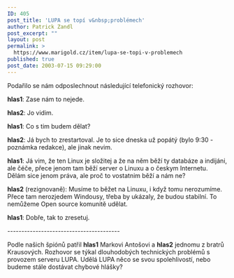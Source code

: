 ```yaml
---
ID: 405
post_title: 'LUPA se topí v&nbsp;problémech'
author: Patrick Zandl
post_excerpt: ""
layout: post
permalink: >
  https://www.marigold.cz/item/lupa-se-topi-v-problemech
published: true
post_date: 2003-07-15 09:29:00
---
```

<P>Podařilo se nám odposlechnout následující telefonický&#160;rozhovor:</P>
<P><STRONG>hlas1</STRONG>: Zase nám to nejede.</P>
<P><STRONG>hlas2</STRONG>: Jo vidim.</P>
<P><STRONG>hlas1</STRONG>: Co s tim budem dělat? </P>
<P><STRONG>hlas2</STRONG>: Já bych to zrestartoval. Je to sice dneska už popátý (bylo 9:30 - poznámka redakce),&#160;ale jinak nevim.</P>
<P><STRONG>hlas1</STRONG>: Já vim, že ten Linux je složitej a že na něm běží ty databáze a indijáni, ale čéče, přece jenom tam běží server o Linuxu a o českym Internetu. Dělám sice jenom práva, ale proč to vostatnim běží a nám ne?</P>
<P><STRONG>hlas2</STRONG> (rezignovaně): Musíme to běžet na Linuxu, i když tomu nerozumíme. Přece tam nerozjedem Windousy, třeba by ukázaly, že budou stabilní. To nemůžeme Open source komunitě udělat. </P>
<P><STRONG>hlas1</STRONG>: Dobře, tak to zresetuj.</P>
<P>----------------------------------------</P>
<P>Podle našich špiónů patřil <STRONG>hlas1</STRONG> Markovi Antošovi a <STRONG>hlas2</STRONG> jednomu z bratrů Krausových. Rozhovor se týkal dlouhodobých technických problémů s provozem serveru LUPA. Udělá LUPA něco se svou spolehlivostí, nebo budeme stále&#160;dostávat chybové hlášky?</P>